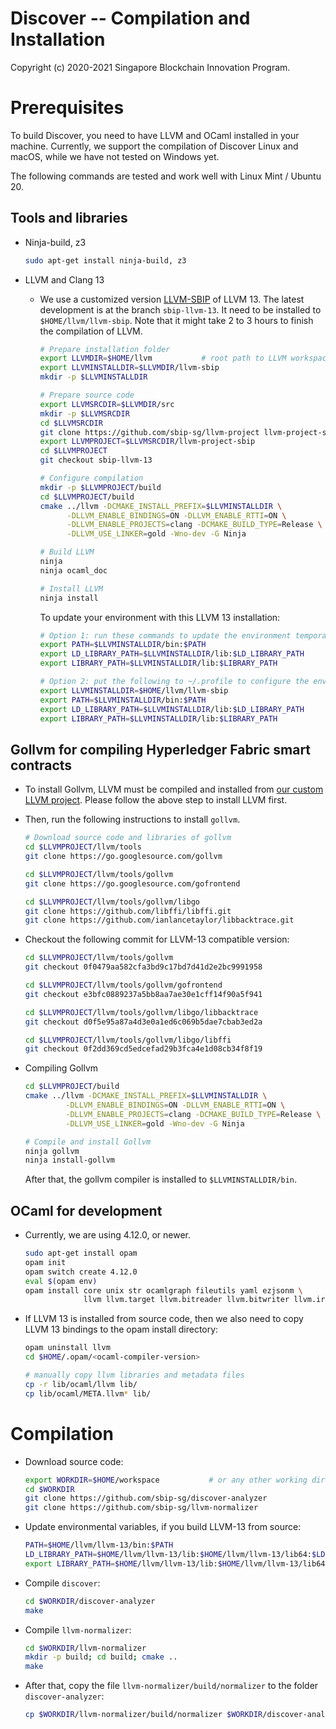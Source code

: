 Discover -- Compilation and Installation
=======================================================

Copyright (c) 2020-2021 Singapore Blockchain Innovation Program.

# Prerequisites

To build Discover, you need to have LLVM and OCaml installed in your machine.
Currently, we support the compilation of Discover Linux and macOS, while we have
not tested on Windows yet.

The following commands are tested and work well with Linux Mint / Ubuntu 20.

## Tools and libraries

- Ninja-build, z3

  ``` sh
  sudo apt-get install ninja-build, z3
  ```

- LLVM and Clang 13

  + We use a customized version [LLVM-SBIP](https://github.com/sbip-sg/llvm-project) of LLVM 13. The latest
    development is at the branch `sbip-llvm-13`. It need to be installed to
    `$HOME/llvm/llvm-sbip`. Note that it might take 2 to 3 hours to finish the
    compilation of LLVM.

    ``` sh
    # Prepare installation folder
    export LLVMDIR=$HOME/llvm           # root path to LLVM workspace
    export LLVMINSTALLDIR=$LLVMDIR/llvm-sbip
    mkdir -p $LLVMINSTALLDIR

    # Prepare source code
    export LLVMSRCDIR=$LLVMDIR/src
    mkdir -p $LLVMSRCDIR
    cd $LLVMSRCDIR
    git clone https://github.com/sbip-sg/llvm-project llvm-project-sbip
    export LLVMPROJECT=$LLVMSRCDIR/llvm-project-sbip
    cd $LLVMPROJECT
    git checkout sbip-llvm-13

    # Configure compilation
    mkdir -p $LLVMPROJECT/build
    cd $LLVMPROJECT/build
    cmake ../llvm -DCMAKE_INSTALL_PREFIX=$LLVMINSTALLDIR \
          -DLLVM_ENABLE_BINDINGS=ON -DLLVM_ENABLE_RTTI=ON \
          -DLLVM_ENABLE_PROJECTS=clang -DCMAKE_BUILD_TYPE=Release \
          -DLLVM_USE_LINKER=gold -Wno-dev -G Ninja

    # Build LLVM
    ninja
    ninja ocaml_doc

    # Install LLVM
    ninja install
    ```

    To update your environment with this LLVM 13 installation:

    ```sh
    # Option 1: run these commands to update the environment temporarily
    export PATH=$LLVMINSTALLDIR/bin:$PATH
    export LD_LIBRARY_PATH=$LLVMINSTALLDIR/lib:$LD_LIBRARY_PATH
    export LIBRARY_PATH=$LLVMINSTALLDIR/lib:$LIBRARY_PATH

    # Option 2: put the following to ~/.profile to configure the environment permanently
    export LLVMINSTALLDIR=$HOME/llvm/llvm-sbip
    export PATH=$LLVMINSTALLDIR/bin:$PATH
    export LD_LIBRARY_PATH=$LLVMINSTALLDIR/lib:$LD_LIBRARY_PATH
    export LIBRARY_PATH=$LLVMINSTALLDIR/lib:$LIBRARY_PATH
    ```

## Gollvm for compiling Hyperledger Fabric smart contracts

- To install Gollvm, LLVM must be compiled and installed from [our custom LLVM
  project](https://github.com/sbip-sg/llvm-project). Please follow the above step to install LLVM first.

- Then, run the following instructions to install `gollvm`.

  ``` sh
  # Download source code and libraries of gollvm
  cd $LLVMPROJECT/llvm/tools
  git clone https://go.googlesource.com/gollvm

  cd $LLVMPROJECT/llvm/tools/gollvm
  git clone https://go.googlesource.com/gofrontend

  cd $LLVMPROJECT/llvm/tools/gollvm/libgo
  git clone https://github.com/libffi/libffi.git
  git clone https://github.com/ianlancetaylor/libbacktrace.git
  ```
- Checkout the following commit for LLVM-13 compatible version:

  ``` sh
  cd $LLVMPROJECT/llvm/tools/gollvm
  git checkout 0f0479aa582cfa3bd9c17bd7d41d2e2bc9991958

  cd $LLVMPROJECT/llvm/tools/gollvm/gofrontend
  git checkout e3bfc0889237a5bb8aa7ae30e1cff14f90a5f941

  cd $LLVMPROJECT/llvm/tools/gollvm/libgo/libbacktrace
  git checkout d0f5e95a87a4d3e0a1ed6c069b5dae7cbab3ed2a

  cd $LLVMPROJECT/llvm/tools/gollvm/libgo/libffi
  git checkout 0f2dd369cd5edcefad29b3fca4e1d08cb34f8f19
  ```

- Compiling Gollvm

  ``` sh
  cd $LLVMPROJECT/build
  cmake ../llvm -DCMAKE_INSTALL_PREFIX=$LLVMINSTALLDIR \
           -DLLVM_ENABLE_BINDINGS=ON -DLLVM_ENABLE_RTTI=ON \
           -DLLVM_ENABLE_PROJECTS=clang -DCMAKE_BUILD_TYPE=Release \
           -DLLVM_USE_LINKER=gold -Wno-dev -G Ninja

  # Compile and install Gollvm
  ninja gollvm
  ninja install-gollvm
  ```

  After that, the gollvm compiler is installed to `$LLVMINSTALLDIR/bin`.

## OCaml for development

- Currently, we are using 4.12.0, or newer.

  ``` sh
  sudo apt-get install opam
  opam init
  opam switch create 4.12.0
  eval $(opam env)
  opam install core unix str ocamlgraph fileutils yaml ezjsonm \
               llvm llvm.target llvm.bitreader llvm.bitwriter llvm.irreader
  ```

- If LLVM 13 is installed from source code, then we also need to copy LLVM 13
  bindings to the opam install directory:

  ``` sh
  opam uninstall llvm
  cd $HOME/.opam/<ocaml-compiler-version>

  # manually copy llvm libraries and metadata files
  cp -r lib/ocaml/llvm lib/
  cp lib/ocaml/META.llvm* lib/
  ```

# Compilation

- Download source code:

  ``` sh
  export WORKDIR=$HOME/workspace           # or any other working directory
  cd $WORKDIR
  git clone https://github.com/sbip-sg/discover-analyzer
  git clone https://github.com/sbip-sg/llvm-normalizer
  ```

- Update environmental variables, if you build LLVM-13 from source:

  ``` sh
  PATH=$HOME/llvm/llvm-13/bin:$PATH
  LD_LIBRARY_PATH=$HOME/llvm/llvm-13/lib:$HOME/llvm/llvm-13/lib64:$LD_LIBRARY_PATH
  export LIBRARY_PATH=$HOME/llvm/llvm-13/lib:$HOME/llvm/llvm-13/lib64:$LIBRARY_PATH
  ```

- Compile `discover`:

  ``` sh
  cd $WORKDIR/discover-analyzer
  make
  ```

- Compile `llvm-normalizer`:

  ``` sh
  cd $WORKDIR/llvm-normalizer
  mkdir -p build; cd build; cmake ..
  make
  ```

- After that, copy the file `llvm-normalizer/build/normalizer` to the folder
  `discover-analyzer`:

  ``` sh
  cp $WORKDIR/llvm-normalizer/build/normalizer $WORKDIR/discover-analyzer/
  ```
